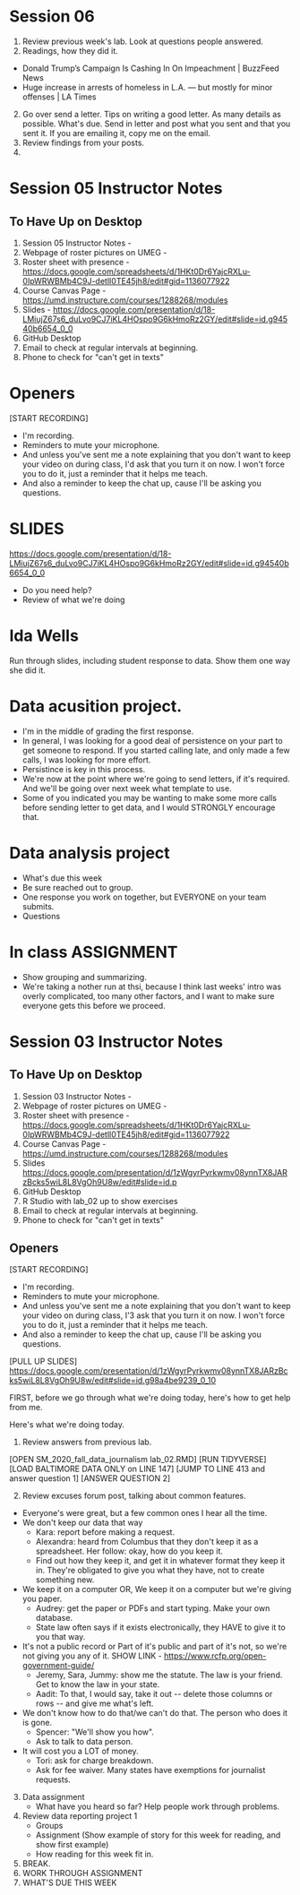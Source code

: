 # Session 06

1.  Review previous week's lab.  Look at questions people answered.
2.  Readings, how they did it.
* Donald Trump’s Campaign Is Cashing In On Impeachment | BuzzFeed News
* Huge increase in arrests of homeless in L.A. — but mostly for minor offenses | LA Times
2.  Go over send a letter.  Tips on writing a good letter.  As many details as possible. What's due.  Send in letter and post what you sent and that you sent it.  If you are emailing it, copy me on the email.
3.  Review findings from your posts.
4.  




# Session 05 Instructor Notes

## To Have Up on Desktop

1. Session 05 Instructor Notes -
2. Webpage of roster pictures on UMEG -
3. Roster sheet with presence - https://docs.google.com/spreadsheets/d/1HKt0Dr6YajcRXLu-0IpWRWBMb4C9J-detlI0TE45jh8/edit#gid=1136077922
3. Course Canvas Page - https://umd.instructure.com/courses/1288268/modules
4. Slides - https://docs.google.com/presentation/d/18-LMiujZ67s6_duLvo9CJ7iKL4HOspo9G6kHmoRz2GY/edit#slide=id.g94540b6654_0_0
8. GitHub Desktop
11. Email to check at regular intervals at beginning.
12. Phone to check for "can't get in texts"

# Openers

[START RECORDING]
* I'm recording.
* Reminders to mute your microphone.  
* And unless you've sent me a note explaining that you don't want to keep your video on during class, I'd ask that you turn it on now.  I won't force you to do it, just a reminder that it helps me teach.  
* And also a reminder to keep the chat up, cause I'll be asking you questions.

# SLIDES
https://docs.google.com/presentation/d/18-LMiujZ67s6_duLvo9CJ7iKL4HOspo9G6kHmoRz2GY/edit#slide=id.g94540b6654_0_0
* Do you need help?
* Review of what we're doing

# Ida Wells
Run through slides, including student response to data.
Show them one way she did it.

# Data acusition project.

* I'm in the middle of grading the first response.  
* In general, I was looking for a good deal of persistence on your part to get someone to respond.  If you started calling late, and only made a few calls, I was looking for more effort.  
* Persistince is key in this process.
* We're now at the point where we're going to send letters, if it's required. And we'll be going over next week what template to use.
* Some of you indicated you may be wanting to make some more calls before sending letter to get data, and I would STRONGLY encourage that.   

# Data analysis project
* What's due this week
* Be sure reached out to group.
* One response you work on together, but EVERYONE on your team submits.
* Questions

# In class ASSIGNMENT
* Show grouping and summarizing.
* We're taking a nother run at thsi, because I think last weeks' intro was overly complicated, too many other factors, and I want to make sure everyone gets this before we proceed.



# Session 03 Instructor Notes

## To Have Up on Desktop

1. Session 03 Instructor Notes -
2. Webpage of roster pictures on UMEG -
3. Roster sheet with presence - https://docs.google.com/spreadsheets/d/1HKt0Dr6YajcRXLu-0IpWRWBMb4C9J-detlI0TE45jh8/edit#gid=1136077922
3. Course Canvas Page - https://umd.instructure.com/courses/1288268/modules
4. Slides https://docs.google.com/presentation/d/1zWgyrPyrkwmv08ynnTX8JARzBcks5wiL8L8VgOh9U8w/edit#slide=id.p
8. GitHub Desktop
9. R Studio with lab_02 up to show exercises
11. Email to check at regular intervals at beginning.
12. Phone to check for "can't get in texts"


## Openers

[START RECORDING]
* I'm recording.
* Reminders to mute your microphone.  
* And unless you've sent me a note explaining that you don't want to keep your video on during class, I'3 ask that you turn it on now.  I won't force you to do it, just a reminder that it helps me teach.  
* And also a reminder to keep the chat up, cause I'll be asking you questions.

[PULL UP SLIDES]
https://docs.google.com/presentation/d/1zWgyrPyrkwmv08ynnTX8JARzBcks5wiL8L8VgOh9U8w/edit#slide=id.g98a4be9239_0_10

FIRST, before we go through what we're doing today, here's how to get help from me.

Here's what we're doing today.

1.  Review answers from previous lab.

[OPEN SM_2020_fall_data_journalism lab_02.RMD]
[RUN TIDYVERSE]
[LOAD BALTIMORE DATA ONLY on LINE 147]
[JUMP TO LINE 413 and answer question 1]
[ANSWER QUESTION 2]

2.  Review excuses forum post, talking about common features.
  * Everyone's were great, but a few common ones I hear all the time.  
  * We don't keep our data that way
    * Kara: report before making a request.  
    * Alexandra: heard from Columbus that they don't keep it as a spreadsheet. Her follow: okay, how do you keep it.
    * Find out how they keep it, and get it in whatever format they keep it in. They're obligated to give you what they have, not to create something new.  
  * We keep it on a computer OR, We keep it on a computer but we're giving you paper.
      * Audrey: get the paper or PDFs and start typing. Make your own database.
      * State law often says if it exists electronically, they HAVE to give it to you that way.  
  * It's not a public record or Part of it's public and part of it's not, so we're not giving you any of it. SHOW LINK - https://www.rcfp.org/open-government-guide/
    * Jeremy, Sara, Jummy: show me the statute.  The law is your friend.  Get to know the law in your state.  
    * Aadit: To that, I would say, take it out -- delete those columns or rows -- and give me what's left.
  * We don't know how to do that/we can't do that. The person who does it is gone.
    * Spencer: "We'll show you how".  
    * Ask to talk to data person.
  * It will cost you a LOT of money.
    * Tori: ask for charge breakdown.
    * Ask for fee waiver.  Many states have exemptions for journalist requests.
3.  Data assignment
    * What have you heard so far?  Help people work through problems.
4.  Review data reporting project 1
    * Groups
    * Assignment (Show example of story for this week for reading, and show first example)
    * How reading for this week fit in.
5. BREAK.
6. WORK THROUGH ASSIGNMENT
7. WHAT'S DUE THIS WEEK
